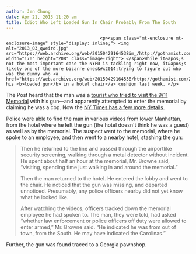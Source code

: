 ```yaml
---
author: Jen Chung
date: Apr 21, 2013 11:20 am
title: Idiot Who Left Loaded Gun In Chair Probably From The South
---
```


	
										<p><span class="mt-enclosure mt-enclosure-image" style="display: inline;"> <img alt="2013_03_qweird.jpg" src="https://web.archive.org/web/20150429164538im_/http://gothamist.com/attachments/jen/2013_03_qweird.jpg" width="170" height="208" class="image-right"> </span>While it&apos;s not the most important case the NYPD is tackling right now, it&apos;s likely one of the more bizarre ones&#x2014;trying to figure out who was the dummy who <a href="https://web.archive.org/web/20150429164538/http://gothamist.com/2013/04/16/nypd_this_guy_put_a_loaded_gun_unde.php">put his <b>loaded gun</b> in a hotel chair</a> cushion last week. </p>

<p>The Post heard that the man was a <a href="https://web.archive.org/web/20150429164538/http://gothamist.com/2013/04/18/tourist_hid_gun_in_hotel_chair_so_h.php">tourist who tried to visit the 9/11 Memorial</a> with his gun&#x2014;and apparently attempted to enter the memorial by claiming he was a cop. Now the <a href="https://web.archive.org/web/20150429164538/http://www.nytimes.com/2013/04/20/nyregion/as-terror-hit-boston-a-startling-discovery-in-new-york.html?partner=rss&amp;emc=rss">NY Times has a few more details</a>.</p>

<p>Police were able to find the man in various videos from lower Manhattan, from the hotel where he left the gun (the hotel doesn&apos;t think he was a guest) as well as by the memorial. The suspect went to the memorial, where he spoke to an employee, and then went to a nearby hotel, stashing the gun:</p><blockquote>Then he returned to the line and passed through the airportlike security screening, walking through a metal detector without incident. He spent about half an hour at the memorial, Mr. Browne said, &#x201C;visiting, spending time just walking in and around the memorial.&#x201D;<p></p>

<p>Then the man returned to the hotel. He entered the lobby and went to the chair. He noticed that the gun was missing, and departed unnoticed. Presumably, any police officers nearby did not yet know what he looked like.</p>

<p>After watching the videos, officers tracked down the memorial employee he had spoken to. The man, they were told, had asked &#x201C;whether law enforcement or police officers off duty were allowed to enter armed,&#x201D; Mr. Browne said. &#x201C;He indicated he was from out of town, from the South. He may have indicated the Carolinas.&#x201D;</p></blockquote>Further, the gun was found traced to a Georgia pawnshop. <p></p>					
										
									
				